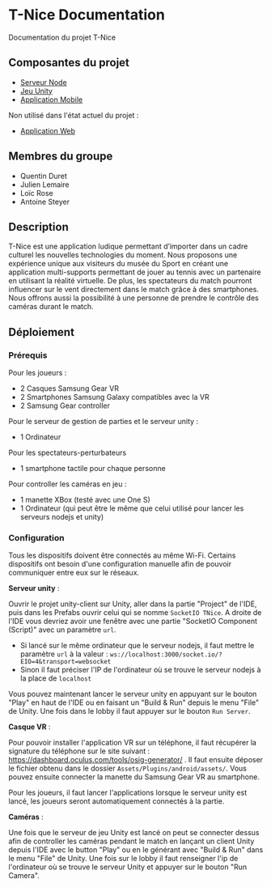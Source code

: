 # T-Nice Documentation

Documentation du projet T-Nice

## Composantes du projet

- [Serveur Node](https://github.com/polytech-tnice/tnice-backend)
- [Jeu Unity](https://github.com/polytech-tnice/unity-client)
- [Application Mobile](https://github.com/polytech-tnice/mobile-app)

Non utilisé dans l'état actuel du projet :

- [Application Web](https://github.com/polytech-tnice/web-app)

## Membres du groupe

- Quentin Duret
- Julien Lemaire
- Loïc Rose
- Antoine Steyer

## Description

T-Nice est une application ludique permettant d’importer dans un cadre culturel les nouvelles technologies du moment. Nous proposons une expérience unique aux visiteurs du musée du Sport en créant une application multi-supports permettant de jouer au tennis avec un partenaire en utilisant la réalité virtuelle. De plus, les spectateurs du match pourront influencer sur le vent directement dans le match grâce à des smartphones. Nous offrons aussi la possibilité à une personne de prendre le contrôle des caméras durant le match.

## Déploiement

### Prérequis

Pour les joueurs :

- 2 Casques Samsung Gear VR
- 2 Smartphones Samsung Galaxy compatibles avec la VR
- 2 Samsung Gear controller

Pour le serveur de gestion de parties et le serveur unity :

- 1 Ordinateur

Pour les spectateurs-perturbateurs

- 1 smartphone tactile pour chaque personne

Pour controller les caméras en jeu :

- 1 manette XBox (testé avec une One S)
- 1 Ordinateur (qui peut être le même que celui utilisé pour lancer les serveurs nodejs et unity)

### Configuration

Tous les dispositifs doivent être connectés au même Wi-Fi. Certains dispositifs ont besoin d'une configuration manuelle afin de pouvoir communiquer entre eux sur le réseaux.

**Serveur unity** :

Ouvrir le projet unity-client sur Unity, aller dans la partie "Project" de l'IDE, puis dans les Prefabs ouvrir celui qui se nomme `SocketIO TNice`. A droite de l'IDE vous devriez avoir une fenêtre avec une partie "SocketIO Component (Script)" avec un paramètre `url`.

- Si lancé sur le même ordinateur que le serveur nodejs, il faut mettre le paramètre `url` à la valeur : `ws://localhost:3000/socket.io/?EIO=4&transport=websocket`
- Sinon il faut préciser l'IP de l'ordinateur où se trouve le serveur nodejs à la place de `localhost`

Vous pouvez maintenant lancer le serveur unity en appuyant sur le bouton "Play" en haut de l'IDE ou en faisant un "Build & Run" depuis le menu "File" de Unity. Une fois dans le lobby il faut appuyer sur le bouton `Run Server`.

**Casque VR** :

Pour pouvoir installer l'application VR sur un téléphone, il faut récupérer la signature du téléphone sur le site suivant : https://dashboard.oculus.com/tools/osig-generator/ . Il faut ensuite déposer le fichier obtenu dans le dossier `Assets/Plugins/android/assets/`.
Vous pouvez ensuite connecter la manette du Samsung Gear VR au smartphone.

Pour les joueurs, il faut lancer l'applications lorsque le serveur unity est lancé, les joueurs seront automatiquement connectés à la partie.

**Caméras** :

Une fois que le serveur de jeu Unity est lancé on peut se connecter dessus afin de controller les caméras pendant le match en lançant un client Unity depuis l'IDE avec le button "Play" ou en le générant avec "Build & Run" dans le menu "File" de Unity. Une fois sur le lobby il faut renseigner l'ip de l'ordinateur où se trouve le serveur Unity et appuyer sur le bouton "Run Camera".
